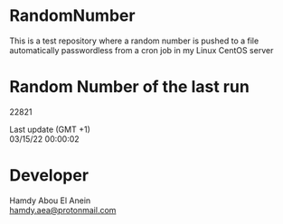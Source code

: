 # RandomNumber    
This is a test repository where a random number is pushed to a file automatically passwordless from a cron job in my Linux CentOS server    
# Random Number of the last run   
22821
      
Last update (GMT +1)    
03/15/22 00:00:02
# Developer    
Hamdy Abou El Anein   
hamdy.aea@protonmail.com
